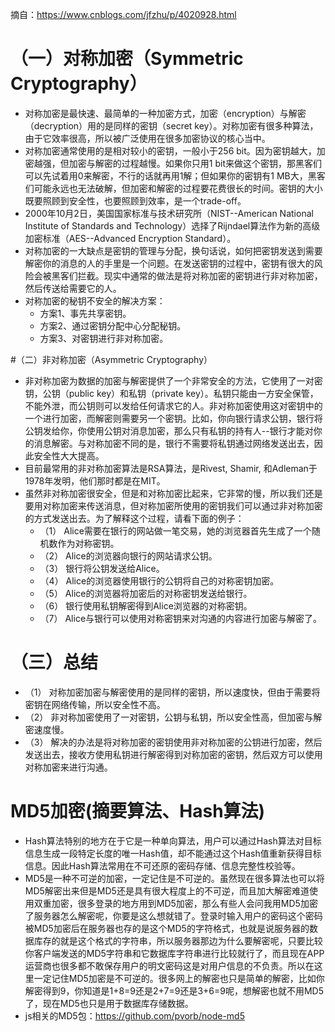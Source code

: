 摘自：https://www.cnblogs.com/jfzhu/p/4020928.html

# （一）对称加密（Symmetric Cryptography）
* 对称加密是最快速、最简单的一种加密方式，加密（encryption）与解密（decryption）用的是同样的密钥（secret key）。对称加密有很多种算法，由于它效率很高，所以被广泛使用在很多加密协议的核心当中。
* 对称加密通常使用的是相对较小的密钥，一般小于256 bit。因为密钥越大，加密越强，但加密与解密的过程越慢。如果你只用1 bit来做这个密钥，那黑客们可以先试着用0来解密，不行的话就再用1解；但如果你的密钥有1 MB大，黑客们可能永远也无法破解，但加密和解密的过程要花费很长的时间。密钥的大小既要照顾到安全性，也要照顾到效率，是一个trade-off。
* 2000年10月2日，美国国家标准与技术研究所（NIST--American National Institute of Standards and Technology）选择了Rijndael算法作为新的高级加密标准（AES--Advanced Encryption Standard）。
* 对称加密的一大缺点是密钥的管理与分配，换句话说，如何把密钥发送到需要解密你的消息的人的手里是一个问题。在发送密钥的过程中，密钥有很大的风险会被黑客们拦截。现实中通常的做法是将对称加密的密钥进行非对称加密，然后传送给需要它的人。
* 对称加密的秘钥不安全的解决方案：
    - 方案1、事先共享密钥。
    - 方案2、通过密钥分配中心分配秘钥。
    - 方案3、对密钥进行非对称加密。

#（二）非对称加密（Asymmetric Cryptography）
* 非对称加密为数据的加密与解密提供了一个非常安全的方法，它使用了一对密钥，公钥（public key）和私钥（private key）。私钥只能由一方安全保管，不能外泄，而公钥则可以发给任何请求它的人。非对称加密使用这对密钥中的一个进行加密，而解密则需要另一个密钥。比如，你向银行请求公钥，银行将公钥发给你，你使用公钥对消息加密，那么只有私钥的持有人--银行才能对你的消息解密。与对称加密不同的是，银行不需要将私钥通过网络发送出去，因此安全性大大提高。
* 目前最常用的非对称加密算法是RSA算法，是Rivest, Shamir, 和Adleman于1978年发明，他们那时都是在MIT。
* 虽然非对称加密很安全，但是和对称加密比起来，它非常的慢，所以我们还是要用对称加密来传送消息，但对称加密所使用的密钥我们可以通过非对称加密的方式发送出去。为了解释这个过程，请看下面的例子：
    - （1） Alice需要在银行的网站做一笔交易，她的浏览器首先生成了一个随机数作为对称密钥。
    - （2） Alice的浏览器向银行的网站请求公钥。
    - （3） 银行将公钥发送给Alice。
    - （4） Alice的浏览器使用银行的公钥将自己的对称密钥加密。
    - （5） Alice的浏览器将加密后的对称密钥发送给银行。
    - （6） 银行使用私钥解密得到Alice浏览器的对称密钥。
    - （7） Alice与银行可以使用对称密钥来对沟通的内容进行加密与解密了。

# （三）总结
* （1） 对称加密加密与解密使用的是同样的密钥，所以速度快，但由于需要将密钥在网络传输，所以安全性不高。
* （2） 非对称加密使用了一对密钥，公钥与私钥，所以安全性高，但加密与解密速度慢。
* （3） 解决的办法是将对称加密的密钥使用非对称加密的公钥进行加密，然后发送出去，接收方使用私钥进行解密得到对称加密的密钥，然后双方可以使用对称加密来进行沟通。

# MD5加密(摘要算法、Hash算法)
* Hash算法特别的地方在于它是一种单向算法，用户可以通过Hash算法对目标信息生成一段特定长度的唯一Hash值，却不能通过这个Hash值重新获得目标信息。因此Hash算法常用在不可还原的密码存储、信息完整性校验等。
* MD5是一种不可逆的加密，一定记住是不可逆的。虽然现在很多算法也可以将MD5解密出来但是MD5还是具有很大程度上的不可逆，而且加大解密难道使用双重加密，很多登录的地方用到MD5加密，那么有些人会问我用MD5加密了服务器怎么解密呢，你要是这么想就错了。登录时输入用户的密码这个密码被MD5加密后在服务器也存的是这个MD5的字符格式，也就是说服务器的数据库存的就是这个格式的字符串，所以服务器那边为什么要解密呢，只要比较你客户端发送的MD5字符串和它数据库字符串进行比较就行了，而且现在APP运营商也很多都不敢保存用户的明文密码这是对用户信息的不负责。所以在这里一定记住MD5加密是不可逆的。很多网上的解密也只是简单的解密，比如你解密得到9，你知道是1+8=9还是2+7=9还是3+6=9呢，想解密也就不用MD5了，现在MD5也只是用于数据库存储数据。
* js相关的MD5包：https://github.com/pvorb/node-md5
